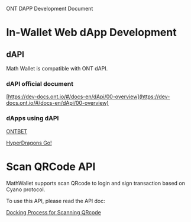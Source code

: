 ONT DAPP Development Document

# In-Wallet Web dApp Development

## dAPI

Math Wallet is compatible with ONT dAPI.

### dAPI official document

[https://dev-docs.ont.io/#/docs-en/dApi/00-overview](https://dev-docs.ont.io/#/docs-en/dApi/00-overview)

### dApps using dAPI

[ONTBET](https://ont.bet/)

[HyperDragons Go!](https://hyd-go.alfakingdom.com/)

# Scan QRCode API

MathWallet supports scan QRcode to login and sign transaction based on Cyano protocol.

To use this API, please read the API doc:

[Docking Process for Scanning QRcode](https://github.com/ontio-cyano/integration-docs/blob/master/en/WalletDocking-scan-qrcode_en.md)
